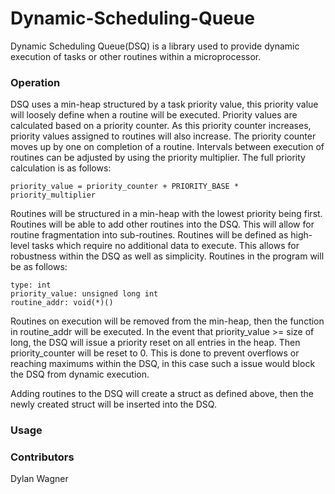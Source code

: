 # Dynamic-Scheduling-Queue
Dynamic Scheduling Queue(DSQ) is a library used to provide dynamic execution of tasks or other routines within a microprocessor. 

### Operation
DSQ uses a min-heap structured by a task priority value, this priority value will loosely define when a routine will be executed. Priority values are calculated based on a priority counter. As this priority counter increases, priority values assigned to routines will also increase. The priority counter moves up by one on completion of a routine. Intervals between execution of routines can be adjusted by using the priority multiplier. The full priority calculation is as follows:

`priority_value = priority_counter + PRIORITY_BASE * priority_multiplier`

Routines will be structured in a min-heap with the lowest priority being first. Routines will be able to add other routines into the DSQ. This will allow for routine fragmentation into sub-routines. Routines will be defined as high-level tasks which require no additional data to execute. This allows for robustness within the DSQ as well as simplicity. Routines in the program will be as follows:
```
type: int
priority_value: unsigned long int
routine_addr: void(*)()
```
Routines on execution will be removed from the min-heap, then the function in routine_addr will be executed. In the event that priority_value >= size of long, the DSQ will issue a priority reset on all entries in the heap. Then priority_counter will be reset to 0. This is done to prevent overflows or reaching maximums within the DSQ, in this case such a issue would block the DSQ from dynamic execution. 

Adding routines to the DSQ will create a struct as defined above, then the newly created struct will be inserted into the DSQ. 

### Usage
### Contributors 
Dylan Wagner

